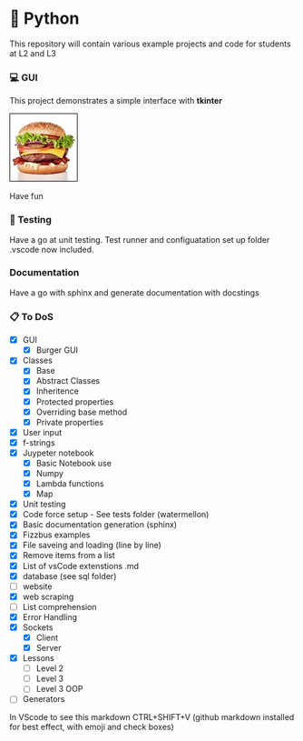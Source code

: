 # :rocket: Python 

This repository will contain various example projects and code for students at L2 and L3

### :computer: GUI

This project demonstrates a simple interface with **tkinter** 

![Image of Project](gui/burger.jpg)
 
Have fun 

### :test_tube: Testing

Have a go at unit testing. Test runner and configuatation set up folder .vscode now included.

### Documentation

Have a go with sphinx and generate documentation with docstings

### :clipboard: To DoS

- [x] GUI
    - [x] Burger GUI
- [x] Classes
    - [x] Base
    - [x] Abstract Classes
    - [x] Inheritence
    - [x] Protected properties
    - [x] Overriding base method
    - [x] Private properties
- [x] User input
- [x] f-strings
- [x] Juypeter notebook
    - [x] Basic Notebook use
    - [x] Numpy
    - [x] Lambda functions
    - [x] Map
- [x] Unit testing
- [x] Code force setup - See tests folder (watermellon)
- [x] Basic documentation generation (sphinx)
- [x] Fizzbus examples
- [x] File saveing and loading (line by line)
- [x] Remove items from a list
- [x] List of vsCode extenstions .md
- [x] database (see sql folder)
- [ ] website
- [x] web scraping
- [ ] List comprehension
- [x] Error Handling
- [x] Sockets
    - [x] Client
    - [x] Server
- [x] Lessons
    - [ ] Level 2
    - [ ] Level 3
    - [ ] Level 3 OOP
-[ ] Generators

In VScode to see this markdown CTRL+SHIFT+V
(github markdown installed for best effect, with emoji and check boxes)